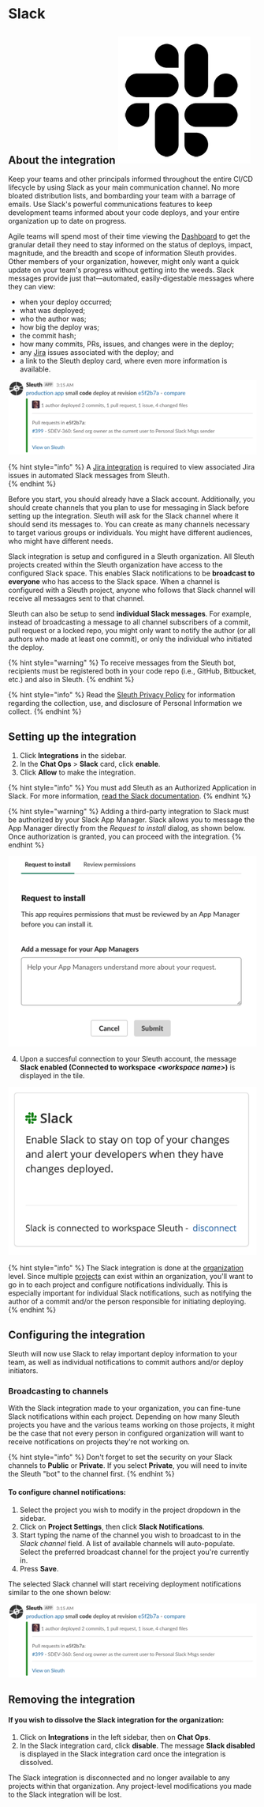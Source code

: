 # Slack

## About the integration ![](../../.gitbook/assets/slack_mark_monochrome_black_sm.png) 

Keep your teams and other principals informed throughout the entire CI/CD lifecycle by using Slack as your main communication channel. No more bloated distribution lists, and bombarding your team with a barrage of emails. Use Slack's powerful communications features to keep development teams informed about your code deploys, and your entire organization up to date on progress.

Agile teams will spend most of their time viewing the [Dashboard](../../dashboard.md) to get the granular detail they need to stay informed on the status of deploys, impact, magnitude, and the breadth and scope of information Sleuth provides. Other members of your organization, however, might only want a quick update on your team's progress without getting into the weeds. Slack messages provide just that—automated, easily-digestable messages where they can view: 

* when your deploy occurred; 
* what was deployed; 
* who the author was;
* how big the deploy was; 
* the commit hash; 
* how many commits, PRs, issues, and changes were in the deploy; 
* any [Jira](../issue-trackers/jira.md) issues associated with the deploy; and
* a link to the Sleuth deploy card, where even more information is available.  

![Sleuth bot-generated Slack notification](../../.gitbook/assets/slack-channel-deploy-message_2.png)

{% hint style="info" %}
A [Jira integration](../issue-trackers/jira.md) is required to view associated Jira issues in automated Slack messages from Sleuth.  
{% endhint %}

Before you start, you should already have a Slack account. Additionally, you should create channels that you plan to use for messaging in Slack before setting up the integration. Sleuth will ask for the Slack channel where it should send its messages to. You can create as many channels necessary to target various groups or individuals. You might have different audiences, who might have different needs. 

Slack integration is setup and configured in a Sleuth organization. All Sleuth projects created within the Sleuth organization have access to the configured Slack space. This enables Slack notifications to be **broadcast to everyone** who has access to the Slack space. When a channel is configured with a Sleuth project, anyone who follows that Slack channel will receive all messages sent to that channel. 

Sleuth can also be setup to send **individual Slack messages**. For example, instead of broadcasting a message to all channel subscribers of a commit, pull request or a locked repo, you might only want to notify the author \(or all authors who made at least one commit\), or only the individual who initiated the deploy. 

{% hint style="warning" %}
To receive messages from the Sleuth bot, recipients must be registered both in your code repo \(i.e., GitHub, Bitbucket, etc.\) and also in Sleuth. 
{% endhint %}

{% hint style="info" %}
Read the [Sleuth Privacy Policy](https://www.sleuth.io/privacy) for information regarding the collection, use, and disclosure of Personal Information we collect.
{% endhint %}

## Setting up the integration

1. Click **Integrations** in the sidebar.
2. In the **Chat Ops** &gt; **Slack** card, click **enable**. 
3. Click **Allow** to make the integration. 

{% hint style="info" %}
You must add Sleuth as an Authorized Application in Slack. For more information, [read the Slack documentation](https://api.slack.com).
{% endhint %}

{% hint style="warning" %}
Adding a third-party integration to Slack must be authorized by your Slack App Manager. Slack allows you to message the App Manager directly from the _Request to install_ dialog, as shown below. Once authorization is granted, you can proceed with the integration.
{% endhint %}

![Adding Slack third-party integrations might require your App Manager&apos;s approval.](../../.gitbook/assets/slack-request-to-install-screen%20%281%29.png)

4. Upon a succesful connection to your Sleuth account, the message **Slack enabled \(Connected to workspace** _**&lt;workspace name&gt;**_**\)** is displayed in the tile. 

![](../../.gitbook/assets/slack-integration-connected.png)

{% hint style="info" %}
The Slack integration is done at the [organization](../../resources/terminology.md#information-architecture-ia) level. Since multiple [projects](../../projects.md) can exist within an organization, you'll want to go in to each project and configure notifications individually. This is especially important for individual Slack notifications, such as notifying the author of a commit and/or the person responsible for initiating deploying. 
{% endhint %}

## Configuring the integration

Sleuth will now use Slack to relay important deploy information to your team, as well as individual notifications to commit authors and/or deploy initiators. 

### Broadcasting to channels

With the Slack integration made to your organization, you can fine-tune Slack notifications within each project. Depending on how many Sleuth projects you have and the various teams working on those projects, it might be the case that not every person in configured organization will want to receive notifications on projects they're not working on. 

{% hint style="info" %}
Don't forget to set the security on your Slack channels to **Public** or **Private**. If you select **Private**, you will need to invite the Sleuth "bot" to the channel first. 
{% endhint %}

#### To configure channel notifications: 

1. Select the project you wish to modify in the project dropdown in the sidebar. 
2. Click on **Project Settings**, then click **Slack Notifications**. 
3. Start typing the name of the channel you wish to broadcast to in the _Slack channel_ field. A list of available channels will auto-populate. Select the preferred broadcast channel for the project you're currently in. 
4. Press **Save**. 

The selected Slack channel will start receiving deployment notifications similar to the one shown below: 

![Example Slack notification alerting the selected channel that a deploy was made.](../../.gitbook/assets/slack-channel-deploy-message_2.png)

## Removing the integration

#### If you wish to dissolve the **Slack** integration for the organization: 

1. Click on **Integrations** in the left sidebar, then on **Chat Ops**. 
2. In the Slack integration card, click **disable**. The message **Slack disabled** is displayed in the Slack integration card once the integration is dissolved.

The Slack integration is disconnected and no longer available to any projects within that organization. Any project-level modifications you made to the Slack integration will be lost. 


